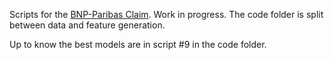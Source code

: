 Scripts for the [BNP-Paribas Claim](https://www.kaggle.com/c/bnp-paribas-cardif-claims-management).
Work in progress. The code folder is split between data and feature generation.

Up to know the best models are in script #9 in the code folder.